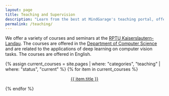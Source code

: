 ```yaml
---
layout: page
title: Teaching and Supervision
description: "Learn from the best at MindGarage's teaching portal, offering advanced courses, seminars, projects, and theses in Deep Learning, Computer Vision, and Machine Learning at RPTU Kaiserslautern."
permalink: /teaching/
---
```


We offer a variety of courses and seminars at the [RPTU Kaiserslautern-Landau](https://rptu.de/). The courses are offered in the [Department of Computer Science](https://cs.rptu.de/) and are related to the applications of deep learning on computer vision tasks. The courses are offered in English.

<div class="mdc-layout-grid">
    <div class="mdc-layout-grid__inner">
    {% assign current_courses = site.pages | where: "categories", "teaching" | where: "status", "current" %}
    {% for item in current_courses %}
    <div class="mdc-card mdc-card--outlined mdc-layout-grid__cell mdc-layout-grid__cell--span-3-desktop mdc-layout-grid__cell--span-4-tablet mdc-layout-grid__cell--span-6-phone">
        <a href="{{ item.url }}" class="mdc-card__content" style="background-color: var(--mdc-theme-surface)">
        <p style="color: var(--mdc-theme-on-surface); text-align: center;">{{ item.title }}</p>
        </a>
    </div>
    {% endfor %}
    </div>
</div>